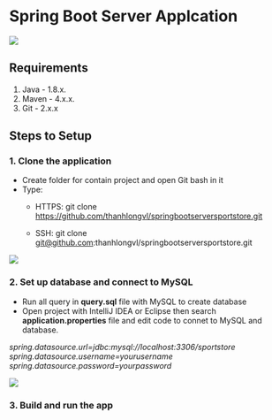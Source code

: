 # Spring Boot Server Applcation
<img src="https://huongdanjava.com/wp-content/uploads/2018/03/spring-boot-1.png">

## Requirements
1. Java - 1.8.x.
2. Maven - 4.x.x.
3. Git - 2.x.x


## Steps to Setup
### 1. Clone the application
* Create folder for contain project and open Git bash in it
* Type: 
  * HTTPS: git clone https://github.com/thanhlongvl/springbootserversportstore.git

  * SSH: git clone git@github.com:thanhlongvl/springbootserversportstore.git

<img src="https://i.imgur.com/VuaimFz.png">

### 2. Set up database and connect to MySQL
* Run all query in **query.sql** file with MySQL to create database
* Open project with IntelliJ IDEA or Eclipse then search **application.properties** file and edit code to connet to MySQL and database.

*spring.datasource.url=jdbc:mysql://localhost:3306/sportstore*
*spring.datasource.username=yourusername*
*spring.datasource.password=yourpassword*

<img src="https://i.imgur.com/vMEIa8U.png">

### 3. Build and run the app

